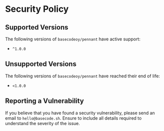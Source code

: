 # Security Policy

## Supported Versions

The following versions of `basecodeoy/pennant` have active support:

- `^1.0.0`

## Unsupported Versions

The following versions of `basecodeoy/pennant` have reached their end of life:

- `<1.0.0`

## Reporting a Vulnerability

If you believe that you have found a security vulnerability, please send an email to `hello@basecode.sh`. Ensure to include all details required to understand the severity of the issue.
